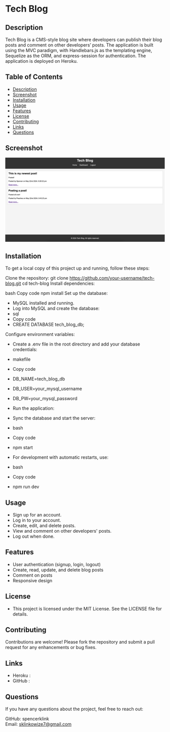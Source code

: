 # Tech Blog

## Description

Tech Blog is a CMS-style blog site where developers can publish their blog posts and comment on other developers’ posts. The application is built using the MVC paradigm, with Handlebars.js as the templating engine, Sequelize as the ORM, and express-session for authentication. The application is deployed on Heroku.

## Table of Contents

- [Description](#description)
- [Screenshot](#screenshot)
- [Installation](#installation)
- [Usage](#usage)
- [Features](#features)
- [License](#license)
- [Contributing](#contributing)
- [Links](#links)
- [Questions](#questions)

## Screenshot

![Tech Blog Screenshot](public/images/tech-blog.jpg)

## Installation

To get a local copy of this project up and running, follow these steps:

   Clone the repository:
   git clone https://github.com/your-username/tech-blog.git
   cd tech-blog
Install dependencies:

bash
Copy code
npm install
Set up the database:

- MySQL installed and running.
- Log into MySQL and create the database:
- sql
- Copy code
- CREATE DATABASE tech_blog_db;

Configure environment variables:

- Create a .env file in the root directory and add your database credentials:
- makefile
- Copy code
- DB_NAME=tech_blog_db
- DB_USER=your_mysql_username
- DB_PW=your_mysql_password
- Run the application:

- Sync the database and start the server:
- bash
- Copy code
- npm start
- For development with automatic restarts, use:
- bash
- Copy code
- npm run dev

## Usage
- Sign up for an account.
- Log in to your account.
- Create, edit, and delete posts.
- View and comment on other developers' posts.
- Log out when done.

## Features
- User authentication (signup, login, logout)
- Create, read, update, and delete blog posts
- Comment on posts
- Responsive design

## License
- This project is licensed under the MIT License. See the LICENSE file for details.

## Contributing
Contributions are welcome! Please fork the repository and submit a pull request for any enhancements or bug fixes.

## Links
- Heroku :
- GitHub : 

## Questions
If you have any questions about the project, feel free to reach out:

GitHub: spencerklink    
Email: sklinkowize7@gmail.com